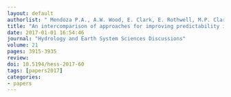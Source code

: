 ```yaml
---
layout: default
authorlist: " Mendoza P.A., A.W. Wood, E. Clark, E. Rothwell, M.P. Clark, B.  Nijssen, L.D. Brekke, and J.R.  Arnold"
title: "An intercomparison of approaches for improving predictability in operational seasonal streamflow forecasting"
date: 2017-01-01 16:54:46
journal: "Hydrology and Earth System Sciences Discussions"
volume: 21
pages: 3915-3935
review:
doi: 10.5194/hess-2017-60 
tags: [papers2017]
categories:
- papers
---
```


